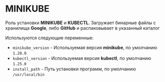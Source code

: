 MINIKUBE
========

Роль установки **MINIKUBE** и **KUBECTL**. Загружает бинарные файлы с хранилища **Google**, либо **GitHub** и распаковывает в указанный каталог

Используются следующие переменные:
  - `minikube_version` - Используемая версия **minikube**, по умолчанию `1.28.0`
  - `kubectl_version` - Используемая версия **kubectl**, по умолчанию `1.25.0`
  - `install_path` - Путь установки программ, по умолчанию `/usr/local/bin`
